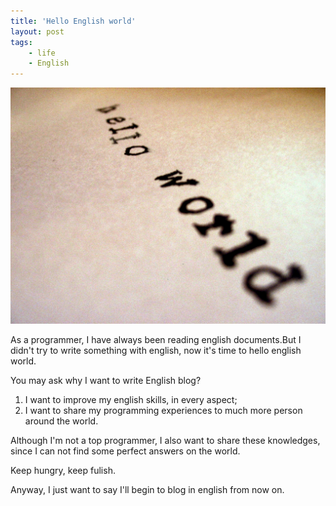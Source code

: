```yaml
---
title: 'Hello English world'
layout: post
tags:
    - life
    - English
---
```


![hello_english_world](/media/files/2013/09/08/hello_english_world.jpg)

As a programmer, I have always been reading english documents.But I didn't try to write something with english, now it's time to hello english world.

You may ask why I want to write English blog?

1. I want to improve my english skills, in every aspect;
2. I want to share my programming experiences to much more person around the world.

Although I'm not a top programmer, I also want to share these knowledges, since I can not find some perfect answers on the world.

Keep hungry, keep fulish.

Anyway, I just want to say I'll begin to blog in english from now on.	
